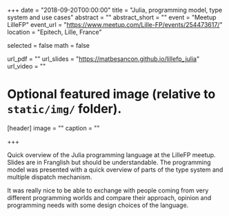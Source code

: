 +++
date = "2018-09-20T00:00:00"
title = "Julia, programming model, type system and use cases"
abstract = ""
abstract_short = ""
event = "Meetup LilleFP"
event_url = "https://www.meetup.com/Lille-FP/events/254473617/"
location = "Epitech, Lille, France"

selected = false
math = false

url_pdf = ""
url_slides = "https://matbesancon.github.io/lillefp_julia"
url_video = ""

# Optional featured image (relative to `static/img/` folder).
[header]
image = ""
caption = ""

+++

Quick overview of the Julia programming language at the LilleFP
meetup. Slides are in Franglish but should be understandable.
The programming model was presented with a quick overview of parts
of the type system and multiple dispatch mechanism.  

It was really nice to be able to exchange with people coming from
very different programming worlds and compare their approach,
opinion and programming needs with some design choices of the
language. 

